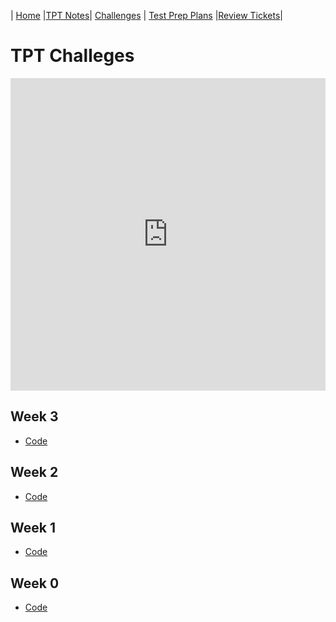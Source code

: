 | [Home](..) |[TPT Notes](../not)| [Challenges](.) | [Test Prep Plans](../pln) |[Review Tickets](../rev)|

# TPT Challeges

<iframe frameborder="0" width="100%" height="500px" src="https://replit.com/@Navodit1603/Datastructures-1-embed?embed=true"></iframe>

## Week 3

* [Code](https://github.com/Navodit1603/Datastructures-1/tree/main/week3)

## Week 2

* [Code](https://github.com/Navodit1603/Datastructures-1/tree/main/week2)

## Week 1

* [Code](https://github.com/Navodit1603/Datastructures-1/tree/main/week1)

## Week 0

* [Code](https://github.com/Navodit1603/Datastructures-1/tree/main/week0)
